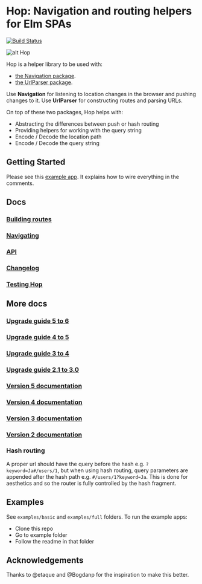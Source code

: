 # Hop: Navigation and routing helpers for Elm SPAs

[![Build Status](https://semaphoreci.com/api/v1/sporto/hop/branches/master/badge.svg)](https://semaphoreci.com/sporto/hop)

![alt Hop](https://raw.githubusercontent.com/sporto/hop/master/assets/logo.png)

Hop is a helper library to be used with:

- [the Navigation package](http://package.elm-lang.org/packages/elm-lang/navigation).
- [the UrlParser package](http://package.elm-lang.org/packages/evancz/url-parser).

Use __Navigation__ for listening to location changes in the browser and pushing changes to it.
Use __UrlParser__ for constructing routes and parsing URLs.

On top of these two packages, Hop helps with:

- Abstracting the differences between push or hash routing
- Providing helpers for working with the query string
- Encode / Decode the location path
- Encode / Decode the query string

## Getting Started

Please see this [example app](https://github.com/sporto/hop/blob/master/examples/basic/Main.elm). It explains how to wire everything in the comments.

## Docs

### [Building routes](https://github.com/sporto/hop/blob/master/docs/building-routes.md)
### [Navigating](https://github.com/sporto/hop/blob/master/docs/navigating.md)
### [API](http://package.elm-lang.org/packages/sporto/hop/latest/)
### [Changelog](./docs/changelog.md)
### [Testing Hop](https://github.com/sporto/hop/blob/master/docs/testing.md)

## More docs

### [Upgrade guide 5 to 6](https://github.com/sporto/hop/blob/master/docs/upgrade-5-to-6.md)
### [Upgrade guide 4 to 5](https://github.com/sporto/hop/blob/master/docs/upgrade-4-to-5.md)
### [Upgrade guide 3 to 4](https://github.com/sporto/hop/blob/master/docs/upgrade-3-to-4.md)
### [Upgrade guide 2.1 to 3.0](https://github.com/sporto/hop/blob/master/docs/upgrade-2-to-3.md)

### [Version 5 documentation](https://github.com/sporto/hop/tree/v5)
### [Version 4 documentation](https://github.com/sporto/hop/tree/v4)
### [Version 3 documentation](https://github.com/sporto/hop/tree/v3)
### [Version 2 documentation](https://github.com/sporto/hop/tree/v2)

### Hash routing

A proper url should have the query before the hash e.g. `?keyword=Ja#/users/1`,
but when using hash routing, query parameters are appended after the hash path e.g. `#/users/1?keyword=Ja`. 
This is done for aesthetics and so the router is fully controlled by the hash fragment.

## Examples

See `examples/basic` and `examples/full` folders. To run the example apps:

- Clone this repo
- Go to example folder
- Follow the readme in that folder

## Acknowledgements

Thanks to @etaque and @Bogdanp for the inspiration to make this better.






